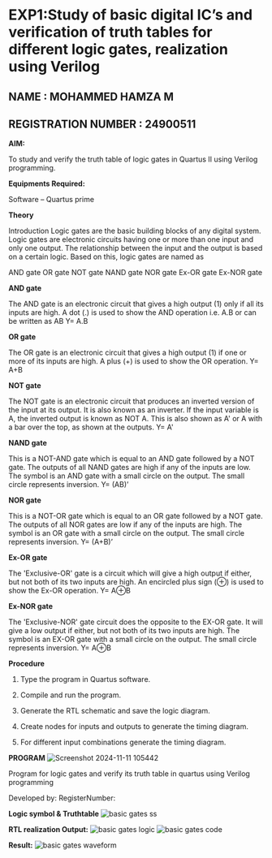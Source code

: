 # EXP1:Study of basic digital IC’s and verification of truth tables for different logic gates, realization using Verilog
## NAME : MOHAMMED HAMZA M
## REGISTRATION NUMBER : 24900511
**AIM:** 

To study and verify the truth table of logic gates in Quartus II using Verilog programming.

**Equipments Required:**

Software – Quartus prime 

**Theory**

Introduction Logic gates are the basic building blocks of any digital system. Logic gates are electronic circuits having one or more than one input and only one output. The relationship between the input and the output is based on a certain logic. Based on this, logic gates are named as

AND gate OR gate NOT gate NAND gate NOR gate Ex-OR gate Ex-NOR gate

**AND gate**

The AND gate is an electronic circuit that gives a high output (1) only if all its inputs are high. A dot (.) is used to show the AND operation i.e. A.B or can be written as AB
Y= A.B

**OR gate** 

The OR gate is an electronic circuit that gives a high output (1) if one or more of its inputs are high. A plus (+) is used to show the OR operation.
Y= A+B

**NOT gate**

The NOT gate is an electronic circuit that produces an inverted version of the input at its output. It is also known as an inverter. If the input variable is A, the inverted output is known as NOT A. This is also shown as A' or A with a bar over the top, as shown at the outputs.
Y= A'

**NAND gate**

This is a NOT-AND gate which is equal to an AND gate followed by a NOT gate. The outputs of all NAND gates are high if any of the inputs are low. The symbol is an AND gate with a small circle on the output. The small circle represents inversion.
Y= (AB)’

**NOR gate**

This is a NOT-OR gate which is equal to an OR gate followed by a NOT gate. The outputs of all NOR gates are low if any of the inputs are high. The symbol is an OR gate with a small circle on the output. The small circle represents inversion.
Y= (A+B)’

**Ex-OR gate**

The 'Exclusive-OR' gate is a circuit which will give a high output if either, but not both of its two inputs are high. An encircled plus sign (⊕) is used to show the Ex-OR operation.
Y= A⊕B

**Ex-NOR gate**

The 'Exclusive-NOR' gate circuit does the opposite to the EX-OR gate. It will give a low output if either, but not both of its two inputs are high. The symbol is an EX-OR gate with a small circle on the output. The small circle represents inversion.
Y= A⊕B

**Procedure** 

1.	Type the program in Quartus software.

2.	Compile and run the program.

3.	Generate the RTL schematic and save the logic diagram.

4.	Create nodes for inputs and outputs to generate the timing diagram.

5.	For different input combinations generate the timing diagram.


**PROGRAM**
![Screenshot 2024-11-11 105442](https://github.com/user-attachments/assets/bf8313ef-181c-43a9-829f-7001dfc43bae)

Program for logic gates and verify its truth table in quartus using Verilog programming

 Developed by: RegisterNumber: 
 
**Logic symbol & Truthtable**
![basic gates ss](https://github.com/user-attachments/assets/a364deb8-2d19-462b-8a29-a9b118d76ec1)


**RTL realization Output:**
![basic gates logic](https://github.com/user-attachments/assets/9effe389-61e7-49c6-bdfe-5d38184a2f3b)
![basic gates code](https://github.com/user-attachments/assets/f0b935e5-5473-456f-b2ba-1206df144b90)



**Result:**
![basic gates waveform](https://github.com/user-attachments/assets/7d52bd92-09b6-4f84-b784-a96ca0063650)



